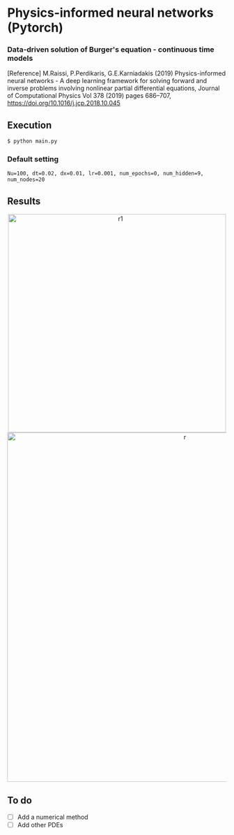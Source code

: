 # Physics-informed neural networks (Pytorch)
### Data-driven solution of Burger's equation - continuous time models

[Reference] M.Raissi, P.Perdikaris, G.E.Karniadakis (2019) Physics-informed neural networks - A deep learning framework for solving forward and inverse problems involving nonlinear partial differential equations, Journal of Computational Physics Vol 378 (2019) pages 686–707, https://doi.org/10.1016/j.jcp.2018.10.045

## Execution
```bash
$ python main.py                                   
```
### Default setting
```
Nu=100, dt=0.02, dx=0.01, lr=0.001, num_epochs=0, num_hidden=9, num_nodes=20
```
## Results
<p align="center">
<img width="500" alt="r1" src="https://user-images.githubusercontent.com/52735725/164942859-f83123bb-668e-44be-b2fc-514a430be416.png">
<img width="800" alt="r" src="https://user-images.githubusercontent.com/52735725/164943040-a356729e-795e-42ed-b37a-9abf6fa8bb46.png">
</p>

## To do
- [ ] Add a numerical method
- [ ] Add other PDEs
